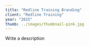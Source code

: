 ```yaml
---
title: "Redline Training Branding"
client: "Redline Training"
year: "2015"
thumb: ../images/thumbnail-pink.jpg
---
```


Write a description
